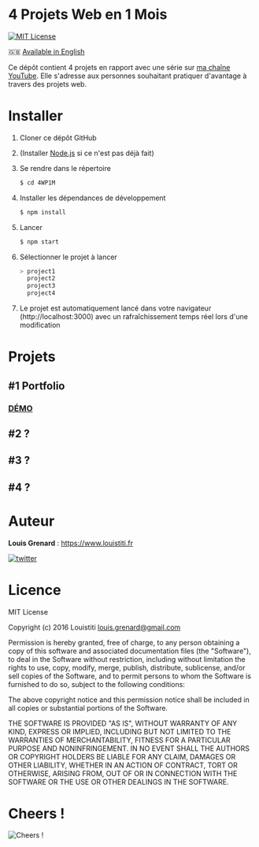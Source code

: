 4 Projets Web en 1 Mois
=========

[![MIT License](https://img.shields.io/badge/license-MIT-blue.svg?style=flat)](https://github.com/Louistiti/Uber-Like/blob/master/LICENSE.md)

🇬🇧 [Available in English](https://github.com/Louistiti/4WP1M/blob/master/README.md)

Ce dépôt contient 4 projets en rapport avec une série sur [ma chaîne YouTube](https://www.youtube.com/c/louistitifr). Elle s'adresse aux personnes souhaitant pratiquer d'avantage à travers des projets web.

# Installer
1. Cloner ce dépôt GitHub

2. (Installer [Node.js](https://nodejs.org) si ce n'est pas déjà fait)

3. Se rendre dans le répertoire
	```sh
	$ cd 4WP1M
	```

4. Installer les dépendances de développement
	```sh
	$ npm install
	```

5. Lancer
	```sh
	$ npm start
	```
	
6. Sélectionner le projet à lancer
	```sh
	> project1
	  project2
	  project3
	  project4
	```

7. Le projet est automatiquement lancé dans votre navigateur (http://localhost:3000) avec un rafraîchissement temps réel lors d'une modification

# Projets
## #1 Portfolio
### [DÉMO](https://www.louistiti.fr/demo/4-projets-1-mois/portfolio/)

## #2 ?

## #3 ?

## #4 ?

# Auteur
**Louis Grenard** : https://www.louistiti.fr

[![twitter](https://img.shields.io/twitter/follow/louistiti_fr.svg?style=social)](https://twitter.com/intent/follow?screen_name=louistiti_fr)

# Licence
MIT License

Copyright (c) 2016 Louistiti <louis.grenard@gmail.com>

Permission is hereby granted, free of charge, to any person obtaining a copy
of this software and associated documentation files (the "Software"), to deal
in the Software without restriction, including without limitation the rights
to use, copy, modify, merge, publish, distribute, sublicense, and/or sell
copies of the Software, and to permit persons to whom the Software is
furnished to do so, subject to the following conditions:

The above copyright notice and this permission notice shall be included in all
copies or substantial portions of the Software.

THE SOFTWARE IS PROVIDED "AS IS", WITHOUT WARRANTY OF ANY KIND, EXPRESS OR
IMPLIED, INCLUDING BUT NOT LIMITED TO THE WARRANTIES OF MERCHANTABILITY,
FITNESS FOR A PARTICULAR PURPOSE AND NONINFRINGEMENT. IN NO EVENT SHALL THE
AUTHORS OR COPYRIGHT HOLDERS BE LIABLE FOR ANY CLAIM, DAMAGES OR OTHER
LIABILITY, WHETHER IN AN ACTION OF CONTRACT, TORT OR OTHERWISE, ARISING FROM,
OUT OF OR IN CONNECTION WITH THE SOFTWARE OR THE USE OR OTHER DEALINGS IN THE
SOFTWARE.

# Cheers !
![Cheers !](https://assets-cdn.github.com/images/icons/emoji/unicode/1f37b.png?v6 "Cheers !")